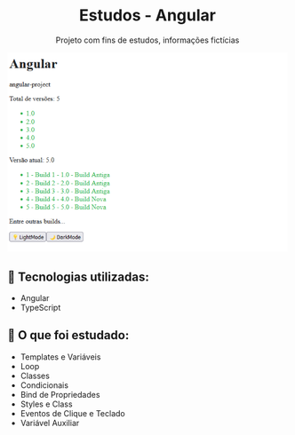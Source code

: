 <h1 align="center"> Estudos - Angular</h1>

<p align="center">Projeto com fins de estudos, informações fictícias</p>

<p align="center">
<img src="./angularproject.png">
</p>

<h2>🚀 Tecnologias utilizadas: </h2>

- Angular
- TypeScript

<h2>🚀 O que foi estudado: </h2>

- Templates e Variáveis
- Loop
- Classes
- Condicionais
- Bind de Propriedades
- Styles e Class
- Eventos de Clique e Teclado
- Variável Auxiliar
